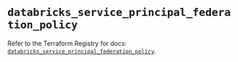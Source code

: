 # `databricks_service_principal_federation_policy`

Refer to the Terraform Registry for docs: [`databricks_service_principal_federation_policy`](https://registry.terraform.io/providers/databricks/databricks/1.89.0/docs/resources/service_principal_federation_policy).
